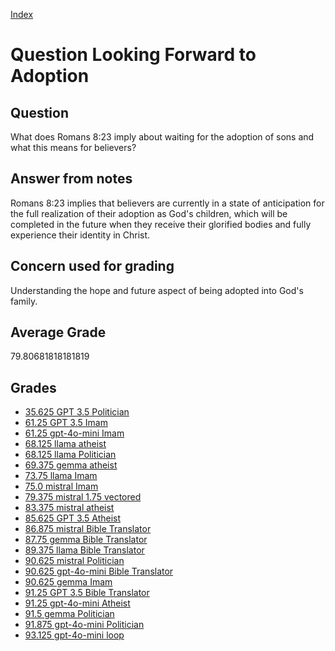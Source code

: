 
[Index](../../index.md)
# Question Looking Forward to Adoption
## Question
What does Romans 8:23 imply about waiting for the adoption of sons and what this means for believers?

## Answer from notes
Romans 8:23 implies that believers are currently in a state of anticipation for the full realization of their adoption as God's children, which will be completed in the future when they receive their glorified bodies and fully experience their identity in Christ.

## Concern used for grading
Understanding the hope and future aspect of being adopted into God's family.

## Average Grade
79.80681818181819

## Grades
 * [35.625 GPT 3.5 Politician](../answers/GPT_3.5_Politician/Looking_Forward_to_Adoption.md)
 * [61.25 GPT 3.5 Imam](../answers/GPT_3.5_Imam/Looking_Forward_to_Adoption.md)
 * [61.25 gpt-4o-mini Imam](../answers/gpt-4o-mini_Imam/Looking_Forward_to_Adoption.md)
 * [68.125 llama atheist](../answers/llama_atheist/Looking_Forward_to_Adoption.md)
 * [68.125 llama Politician](../answers/llama_Politician/Looking_Forward_to_Adoption.md)
 * [69.375 gemma atheist](../answers/gemma_atheist/Looking_Forward_to_Adoption.md)
 * [73.75 llama Imam](../answers/llama_Imam/Looking_Forward_to_Adoption.md)
 * [75.0 mistral Imam](../answers/mistral_Imam/Looking_Forward_to_Adoption.md)
 * [79.375 mistral 1.75 vectored](../answers/mistral_1.75_vectored/Looking_Forward_to_Adoption.md)
 * [83.375 mistral atheist](../answers/mistral_atheist/Looking_Forward_to_Adoption.md)
 * [85.625 GPT 3.5 Atheist](../answers/GPT_3.5_Atheist/Looking_Forward_to_Adoption.md)
 * [86.875 mistral Bible Translator](../answers/mistral_Bible_Translator/Looking_Forward_to_Adoption.md)
 * [87.75 gemma Bible Translator](../answers/gemma_Bible_Translator/Looking_Forward_to_Adoption.md)
 * [89.375 llama Bible Translator](../answers/llama_Bible_Translator/Looking_Forward_to_Adoption.md)
 * [90.625 mistral Politician](../answers/mistral_Politician/Looking_Forward_to_Adoption.md)
 * [90.625 gpt-4o-mini Bible Translator](../answers/gpt-4o-mini_Bible_Translator/Looking_Forward_to_Adoption.md)
 * [90.625 gemma Imam](../answers/gemma_Imam/Looking_Forward_to_Adoption.md)
 * [91.25 GPT 3.5 Bible Translator](../answers/GPT_3.5_Bible_Translator/Looking_Forward_to_Adoption.md)
 * [91.25 gpt-4o-mini Atheist](../answers/gpt-4o-mini_Atheist/Looking_Forward_to_Adoption.md)
 * [91.5 gemma Politician](../answers/gemma_Politician/Looking_Forward_to_Adoption.md)
 * [91.875 gpt-4o-mini Politician](../answers/gpt-4o-mini_Politician/Looking_Forward_to_Adoption.md)
 * [93.125 gpt-4o-mini loop](../answers/gpt-4o-mini_loop/Looking_Forward_to_Adoption.md)
